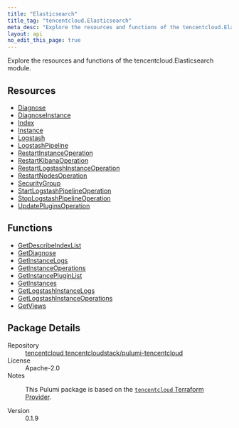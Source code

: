 ```yaml
---
title: "Elasticsearch"
title_tag: "tencentcloud.Elasticsearch"
meta_desc: "Explore the resources and functions of the tencentcloud.Elasticsearch module."
layout: api
no_edit_this_page: true
---
```


<!-- WARNING: this file was generated by Pulumi Docs Generator. -->
<!-- Do not edit by hand unless you're certain you know what you are doing! -->

Explore the resources and functions of the tencentcloud.Elasticsearch module.

<h2 id="resources">Resources</h2>
<ul class="api">
    <li><a href="diagnose/" title="Diagnose"><span class="api-symbol api-symbol--resource"></span>Diagnose</a></li>
    <li><a href="diagnoseinstance/" title="DiagnoseInstance"><span class="api-symbol api-symbol--resource"></span>DiagnoseInstance</a></li>
    <li><a href="--index/" title="Index"><span class="api-symbol api-symbol--resource"></span>Index</a></li>
    <li><a href="instance/" title="Instance"><span class="api-symbol api-symbol--resource"></span>Instance</a></li>
    <li><a href="logstash/" title="Logstash"><span class="api-symbol api-symbol--resource"></span>Logstash</a></li>
    <li><a href="logstashpipeline/" title="LogstashPipeline"><span class="api-symbol api-symbol--resource"></span>LogstashPipeline</a></li>
    <li><a href="restartinstanceoperation/" title="RestartInstanceOperation"><span class="api-symbol api-symbol--resource"></span>RestartInstanceOperation</a></li>
    <li><a href="restartkibanaoperation/" title="RestartKibanaOperation"><span class="api-symbol api-symbol--resource"></span>RestartKibanaOperation</a></li>
    <li><a href="restartlogstashinstanceoperation/" title="RestartLogstashInstanceOperation"><span class="api-symbol api-symbol--resource"></span>RestartLogstashInstanceOperation</a></li>
    <li><a href="restartnodesoperation/" title="RestartNodesOperation"><span class="api-symbol api-symbol--resource"></span>RestartNodesOperation</a></li>
    <li><a href="securitygroup/" title="SecurityGroup"><span class="api-symbol api-symbol--resource"></span>SecurityGroup</a></li>
    <li><a href="startlogstashpipelineoperation/" title="StartLogstashPipelineOperation"><span class="api-symbol api-symbol--resource"></span>StartLogstashPipelineOperation</a></li>
    <li><a href="stoplogstashpipelineoperation/" title="StopLogstashPipelineOperation"><span class="api-symbol api-symbol--resource"></span>StopLogstashPipelineOperation</a></li>
    <li><a href="updatepluginsoperation/" title="UpdatePluginsOperation"><span class="api-symbol api-symbol--resource"></span>UpdatePluginsOperation</a></li>
</ul>

<h2 id="functions">Functions</h2>
<ul class="api">
    <li><a href="getdescribeindexlist/" title="GetDescribeIndexList"><span class="api-symbol api-symbol--function"></span>GetDescribeIndexList</a></li>
    <li><a href="getdiagnose/" title="GetDiagnose"><span class="api-symbol api-symbol--function"></span>GetDiagnose</a></li>
    <li><a href="getinstancelogs/" title="GetInstanceLogs"><span class="api-symbol api-symbol--function"></span>GetInstanceLogs</a></li>
    <li><a href="getinstanceoperations/" title="GetInstanceOperations"><span class="api-symbol api-symbol--function"></span>GetInstanceOperations</a></li>
    <li><a href="getinstancepluginlist/" title="GetInstancePluginList"><span class="api-symbol api-symbol--function"></span>GetInstancePluginList</a></li>
    <li><a href="getinstances/" title="GetInstances"><span class="api-symbol api-symbol--function"></span>GetInstances</a></li>
    <li><a href="getlogstashinstancelogs/" title="GetLogstashInstanceLogs"><span class="api-symbol api-symbol--function"></span>GetLogstashInstanceLogs</a></li>
    <li><a href="getlogstashinstanceoperations/" title="GetLogstashInstanceOperations"><span class="api-symbol api-symbol--function"></span>GetLogstashInstanceOperations</a></li>
    <li><a href="getviews/" title="GetViews"><span class="api-symbol api-symbol--function"></span>GetViews</a></li>
</ul>

<h2 id="package-details">Package Details</h2>
<dl class="package-details">
	<dt>Repository</dt>
	<dd><a href="https://github.com/tencentcloudstack/pulumi-tencentcloud">tencentcloud tencentcloudstack/pulumi-tencentcloud</a></dd>
	<dt>License</dt>
	<dd>Apache-2.0</dd>
	<dt>Notes</dt>
	<dd><p>This Pulumi package is based on the <a href="https://github.com/tencentcloudstack/terraform-provider-tencentcloud"><code>tencentcloud</code> Terraform Provider</a>.</p>
</dd>
	<dt>Version</dt>
	<dd>0.1.9</dd>
</dl>

